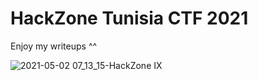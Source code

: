 # HackZone Tunisia CTF 2021
Enjoy my writeups ^^

![2021-05-02 07_13_15-HackZone IX](https://user-images.githubusercontent.com/62826765/116827800-e5911e80-ab92-11eb-8beb-2febbbe6b415.png)
